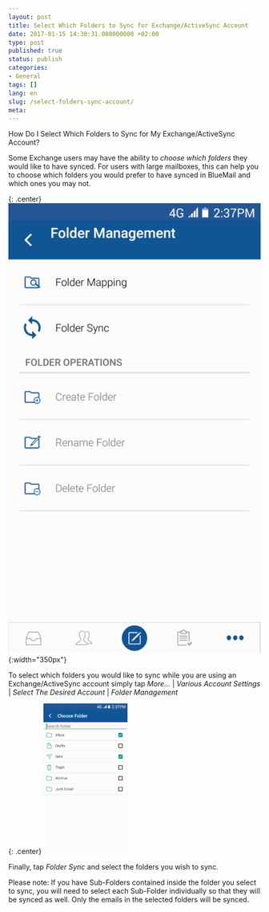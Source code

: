 ```yaml
---
layout: post
title: Select Which Folders to Sync for Exchange/ActiveSync Account
date: 2017-01-15 14:30:31.000000000 +02:00
type: post
published: true
status: publish
categories:
- General
tags: []
lang: en
slug: /select-folders-sync-account/
meta:
---
```


How Do I Select Which Folders to Sync for My Exchange/ActiveSync Account?

Some Exchange users may have the ability to *choose which folders* they would like to have synced. For users with large mailboxes, this can help you to choose which folders you would prefer to have synced in BlueMail and which ones you may not.

{: .center}
![Folder Management](/assets/FolderManagement-575x1024.png){:width="350px"}

To select which folders you would like to sync while you are using an Exchange/ActiveSync account simply tap *More...* \| *Various Account Settings* \| *Select The Desired Account* \| *Folder Management*

{: .center}
![Choose Folder](/assets/choose-folder-168x300.png)

Finally, tap *Folder Sync* and select the folders you wish to sync.

Please note: If you have Sub-Folders contained inside the folder you select to sync, you will need to select each Sub-Folder individually so that they will be synced as well. Only the emails in the selected folders will be synced.